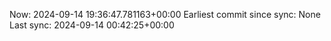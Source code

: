 Now: 2024-09-14 19:36:47.781163+00:00 Earliest commit since sync: None Last sync: 2024-09-14 00:42:25+00:00
